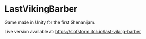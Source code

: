 # LastVikingBarber
Game made in Unity for the first Shenanijam.

Live version available at: https://stofstorm.itch.io/last-viking-barber
